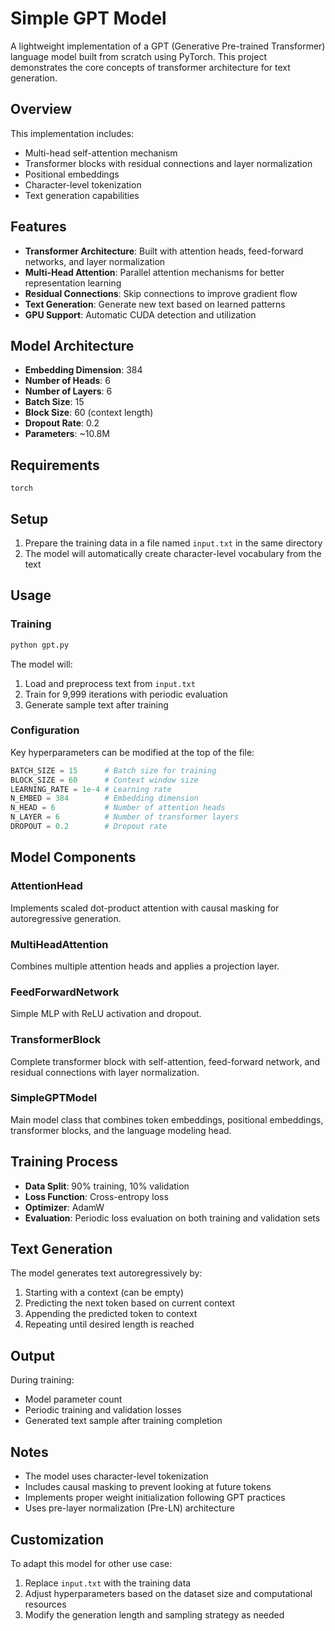 # Simple GPT Model

A lightweight implementation of a GPT (Generative Pre-trained Transformer) language model built from scratch using PyTorch. This project demonstrates the core concepts of transformer architecture for text generation.

## Overview

This implementation includes:

- Multi-head self-attention mechanism
- Transformer blocks with residual connections and layer normalization
- Positional embeddings
- Character-level tokenization
- Text generation capabilities


## Features

- **Transformer Architecture**: Built with attention heads, feed-forward networks, and layer normalization
- **Multi-Head Attention**: Parallel attention mechanisms for better representation learning
- **Residual Connections**: Skip connections to improve gradient flow
- **Text Generation**: Generate new text based on learned patterns
- **GPU Support**: Automatic CUDA detection and utilization


## Model Architecture

- **Embedding Dimension**: 384
- **Number of Heads**: 6
- **Number of Layers**: 6
- **Batch Size**: 15
- **Block Size**: 60 (context length)
- **Dropout Rate**: 0.2
- **Parameters**: ~10.8M


## Requirements

```
torch 
```


## Setup

1. Prepare the training data in a file named `input.txt` in the same directory
2. The model will automatically create character-level vocabulary from the text

## Usage

### Training

```bash
python gpt.py
```

The model will:

1. Load and preprocess text from `input.txt`
2. Train for 9,999 iterations with periodic evaluation
3. Generate sample text after training

### Configuration

Key hyperparameters can be modified at the top of the file:

```python
BATCH_SIZE = 15      # Batch size for training
BLOCK_SIZE = 60      # Context window size
LEARNING_RATE = 1e-4 # Learning rate
N_EMBED = 384        # Embedding dimension
N_HEAD = 6           # Number of attention heads
N_LAYER = 6          # Number of transformer layers
DROPOUT = 0.2        # Dropout rate
```


## Model Components

### AttentionHead

Implements scaled dot-product attention with causal masking for autoregressive generation.

### MultiHeadAttention

Combines multiple attention heads and applies a projection layer.

### FeedForwardNetwork

Simple MLP with ReLU activation and dropout.

### TransformerBlock

Complete transformer block with self-attention, feed-forward network, and residual connections with layer normalization.

### SimpleGPTModel

Main model class that combines token embeddings, positional embeddings, transformer blocks, and the language modeling head.

## Training Process

- **Data Split**: 90% training, 10% validation
- **Loss Function**: Cross-entropy loss
- **Optimizer**: AdamW
- **Evaluation**: Periodic loss evaluation on both training and validation sets


## Text Generation

The model generates text autoregressively by:

1. Starting with a context (can be empty)
2. Predicting the next token based on current context
3. Appending the predicted token to context
4. Repeating until desired length is reached

## Output

During training:

- Model parameter count
- Periodic training and validation losses
- Generated text sample after training completion


## Notes

- The model uses character-level tokenization
- Includes causal masking to prevent looking at future tokens
- Implements proper weight initialization following GPT practices
- Uses pre-layer normalization (Pre-LN) architecture


## Customization

To adapt this model for other use case:

1. Replace `input.txt` with the training data
2. Adjust hyperparameters based on the dataset size and computational resources
3. Modify the generation length and sampling strategy as needed



